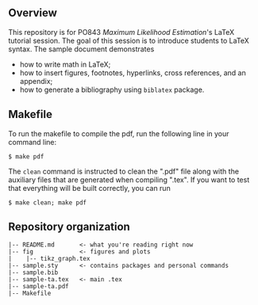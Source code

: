 ## Overview
This repository is for PO843 *Maximum Likelihood Estimation*'s LaTeX tutorial session. The goal of this session is to introduce students to LaTeX syntax. The sample document demonstrates

- how to write math in LaTeX;
- how to insert figures, footnotes, hyperlinks, cross references, and an appendix;
- how to generate a bibliography using `biblatex` package.


## Makefile 

To run the makefile to compile the pdf, run the following line in your command line:
```
$ make pdf
```
The `clean` command is instructed to clean the ".pdf" file along with the auxiliary files that are generated when compiling ".tex". If you want to test that everything will be built correctly, you can run

```
$ make clean; make pdf
```


## Repository organization
```
|-- README.md       <- what you're reading right now
|-- fig             <- figures and plots
|    |-- tikz_graph.tex
|-- sample.sty      <- contains packages and personal commands
|-- sample.bib      
|-- sample-ta.tex   <- main .tex 
|-- sample-ta.pdf    
|-- Makefile
```